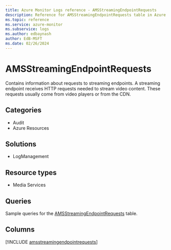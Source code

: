 ```yaml
---
title: Azure Monitor Logs reference - AMSStreamingEndpointRequests
description: Reference for AMSStreamingEndpointRequests table in Azure Monitor Logs.
ms.topic: reference
ms.service: azure-monitor
ms.subservice: logs
ms.author: edbaynash
author: EdB-MSFT
ms.date: 02/26/2024
---
```


# AMSStreamingEndpointRequests

Contains information about requests to streaming endpoints. A streaming endpoint receives HTTP requests needed to stream video content. These requests usually come from video players or from the CDN.


## Categories

- Audit
- Azure Resources

## Solutions

- LogManagement

## Resource types

- Media Services

## Queries

 Sample queries for the [AMSStreamingEndpointRequests](../queries/amsstreamingendpointrequests.md) table.


## Columns
  
[!INCLUDE [amsstreamingendpointrequests](.././tables/includes/amsstreamingendpointrequests-include.md)]
